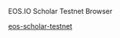 EOS.IO Scholar Testnet Browser

[eos-scholar-testnet](https://meet-one.github.io/eos-scholar-testnet)